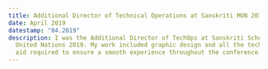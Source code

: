 ```yaml
---
title: Additional Director of Technical Operations at Sanskriti MUN 2019
date: April 2019
datestamp: "04.2019"
description: I was the Additional Director of TechOps at Sanskriti School Model
  United Nations 2019. My work included graphic design and all the technological
  aid required to ensure a smooth experience throughout the conference.
---
```


